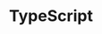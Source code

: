 ---
title: "TypeScript"
level: 3
category: "programming-language"
tags: 
  - "web-dev"
relatedUsage:
  - "Angular 2+"
lastUsed: "2017"
projects:
  - title: "Brazos Portal (2.0)"
    uri: bp3-brazos-portal-2
---